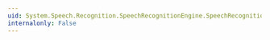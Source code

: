 ```yaml
---
uid: System.Speech.Recognition.SpeechRecognitionEngine.SpeechRecognitionRejected
internalonly: False
---
```

